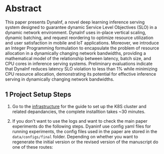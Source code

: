 # Abstract
This paper presents DynaInf, a novel deep learning inference serving system designed to guarantee dynamic Service Level Objectives (SLO) in a dynamic network environment. DynaInf uses in-place vertical scaling, dynamic batching, and request reordering to optimize resource utilization and user satisfaction in mobile and IoT applications. Moreover, we introduce an Integer Programming formulation to encapsulate the problem of resource allocation in a dynamically changing network bandwidths, providing a mathematical model of the relationship between latency, batch size, and CPU cores in inference serving systems. Preliminary evaluations indicate that DynaInf reduces latency SLO violation to less than 1% while minimizing CPU resource allocation, demonstrating its potential for effective inference serving in dynamically changing network bandwidths.

## 1 Project Setup Steps
1. Go to the [infrastructure](/infrastructure/README.md) for the guide to set up the K8S cluster and related depandancies, the complete installtion takes ~30 minutes.

2. If you don't want to use the logs and want to check the main paper experiments do the following steps. Dyaninf use config yaml files for running experiments, the config files used in the paper are stored in the `data/configs/final` folder. Depending on whether you want to regenerate the initial version or the revised version of the manuscript do one of these routes:
